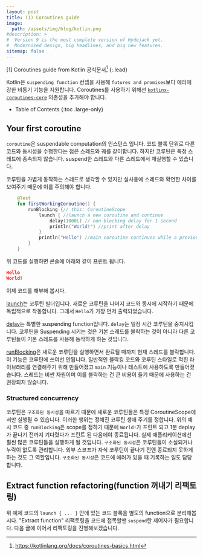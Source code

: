 ```yaml
---
layout: post
title: (1) Coroutines guide
image: 
  path: /assets/img/blog/kotlin.png
#description: >
#  Version 9 is the most complete version of Hydejack yet.
#  Modernized design, big headlines, and big new features.
sitemap: false
---
```


[1] Coroutines guide from Kotlin 공식문서[^1]
{:.lead}

Kotlin은 `suspending function` 컨셉을 사용해 `futures and promises`보다 에러에 강한 비동기 기능을 지원합니다.
Coroutines를 사용하기 위해선 [`kotlinx-coroutines-core`](https://github.com/Kotlin/kotlinx.coroutines/blob/master/README.md#using-in-your-projects) 의존성을 추가해야 합니다.

- Table of Contents
{:toc .large-only}

## Your first coroutine

`coroutine`은 suspendable computation의 인스턴스 입니다. 코드 블록 단위로 다른 코드와 동시성을 수행한다는 점은 스레드와 궤를 같이합니다.
하지만 코루틴은 특정 스레드에 종속되지 않습니다. suspend한 스레드와 다른 스레드에서 재실행할 수 있습니다. 

코루틴을 가볍게 동작하는 스레드로 생각할 수 있지만 실사용에 스레드와 확연한 차이를 보여주기 때문에 이를 주의해야 합니다.

```kotlin
    @Test
    fun firstWorkingCoroutine() {
        runBlocking {// this: CoroutineScope
            launch { //launch a new coroutine and continue
                delay(1000L) // non-blocking delay for 1 second
                println("World!") //print after delay
            }
            println("Hello") //main coroutine continues while a previous one is deplayed
        }
    }
```

위 코드를 실행하면 콘솔에 아래와 같이 프린트 됩니다.

```json
Hello
World!
```

이제 코드를 해부해 봅시다. 

[launch](https://kotlinlang.org/api/kotlinx.coroutines/kotlinx-coroutines-core/kotlinx.coroutines/launch.html)는 코루틴 빌더입니다. 새로운 코루틴을 나머지 코드와 동시에 시작하기 때문에 독립적으로 작동합니다.
그래서 `Hello`가 가장 먼저 출력되었습니다.

[delay](https://kotlinlang.org/api/kotlinx.coroutines/kotlinx-coroutines-core/kotlinx.coroutines/delay.html)는 특별한 suspending function입니다. `delay`는 일정 시간 코루틴을 중지시킵니다.
코루틴을 Suspending 시키는 것은 기본 스레드를 블락하는 것이 아니라 다른 코루틴들이 기본 스레드를 사용해 동작하게 하는 것입니다.

[runBlocking](https://kotlinlang.org/api/kotlinx.coroutines/kotlinx-coroutines-core/kotlinx.coroutines/run-blocking.html)은 새로운 코루틴을 실행하면서 완료될 때까지 현재 스레드를 블락합니다.
이 기능은 코루틴에 쓰여선 안됩니다. 일반적인 블락킹 코드와 코루틴 스타일로 적힌 라이브러리를 연결해주기 위해 만들어졌고 `main` 기능이나 테스트에 사용하도록 만들어졌습니다.
스레드는 비싼 자원이며 이를 블락하는 건 큰 비용이 들기 때문에 사용하는 건 권장되지 않습니다.

### Structured concurrency

코루틴은 `구조화된 동시성`을 따르기 때문에 새로운 코루틴들은 특정 CoroutineScope에서만 실행될 수 있습니다. 이러한 행위는 정해진 코루틴 생애 주기를 정합니다. 위의 예시 코드 중 `runBlocking`은 scope를 정하기 때문에 `World!`가 프린트 되고 1분 deplay가 끝나기 전까지 기다렸다가 프린트 된 다음에야 종료됩니다.
실제 애플리케이션에선 훨씬 많은 코루틴들을 실행하게 될 것입니다. `구조화된 동시성`은 코루틴들이 소실되거나 누락이 없도록 관리합니다. 외부 스코프가 자식 코루틴이 끝나기 전엔 종료되지 못하게 하는 것도 그 역할입니다. 
`구조화된 동시성`은 코드에 에러가 있을 때 기록하는 일도 담당합니다.

## Extract function refactoring(function 꺼내기 리팩토링)

위 예제 코드의 `launch { ... }` 안에 있는 코드 블록을 별도의 function으로 분리해봅시다. "Extract function" 리팩토링을 코드에 접목할땐 `suspend`란 제어자가 필요합니다. 다음 글에 이어서 리팩토링을 진행해보겠습니다.  


[^1]: https://kotlinlang.org/docs/coroutines-basics.html